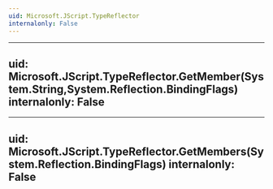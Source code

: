 ```yaml
---
uid: Microsoft.JScript.TypeReflector
internalonly: False
---
```


---
uid: Microsoft.JScript.TypeReflector.GetMember(System.String,System.Reflection.BindingFlags)
internalonly: False
---

---
uid: Microsoft.JScript.TypeReflector.GetMembers(System.Reflection.BindingFlags)
internalonly: False
---

